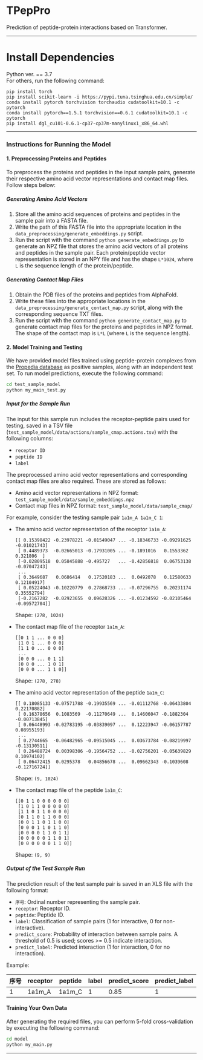 # TPepPro
Prediction of peptide-protein interactions based on Transformer.
***
# Install Dependencies
Python ver. == 3.7  
For others, run the following command:   
```
pip install torch
pip install scikit-learn -i https://pypi.tuna.tsinghua.edu.cn/simple/
conda install pytorch torchvision torchaudio cudatoolkit=10.1 -c pytorch
conda install pytorch==1.5.1 torchvision==0.6.1 cudatoolkit=10.1 -c pytorch
pip install dgl_cu101-0.6.1-cp37-cp37m-manylinux1_x86_64.whl 

```
***
### Instructions for Running the Model

#### 1. Preprocessing Proteins and Peptides

To preprocess the proteins and peptides in the input sample pairs, generate their respective amino acid vector representations and contact map files. Follow steps below:

##### Generating Amino Acid Vectors

1. Store all the amino acid sequences of proteins and peptides in the sample pair into a FASTA file.
2. Write the path of this FASTA file into the appropriate location in the `data_preprocessing/generate_embeddings.py` script.
3. Run the script with the command `python generate_embeddings.py` to generate an NPZ file that stores the amino acid vectors of all proteins and peptides in the sample pair. Each protein/peptide vector representation is stored in an NPY file and has the shape `L*1024`, where `L` is the sequence length of the protein/peptide.

##### Generating Contact Map Files

1. Obtain the PDB files of the proteins and peptides from AlphaFold.
2. Write these files into the appropriate locations in the `data_preprocessing/generate_contact_map.py` script, along with the corresponding sequence TXT files.
3. Run the script with the command `python generate_contact_map.py` to generate contact map files for the proteins and peptides in NPZ format. The shape of the contact map is `L*L` (where `L` is the sequence length).

#### 2. Model Training and Testing

We have provided model files trained using peptide-protein complexes from the [Propedia database](http://bioinfo.dcc.ufmg.br/propedia2/index.php/download) as positive samples, along with an independent test set. To run model predictions, execute the following command:

```sh
cd test_sample_model
python my_main_test.py
```

##### Input for the Sample Run

The input for this sample run includes the receptor-peptide pairs used for testing, saved in a TSV file (`test_sample_model/data/actions/sample_cmap.actions.tsv`) with the following columns:

- `receptor ID`
- `peptide ID`
- `label`

The preprocessed amino acid vector representations and corresponding contact map files are also required. These are stored as follows:

- Amino acid vector representations in NPZ format: `test_sample_model/data/sample_embeddings.npz`
- Contact map files in NPZ format: `test_sample_model/data/sample_cmap/`

For example, consider the testing sample pair `1a1m_A 1a1m_C 1`:

- The amino acid vector representation of the receptor `1a1m_A`:
  ```plaintext
  [[ 0.15398422 -0.23978221 -0.01549047 ... -0.18346733 -0.09291625 -0.01021743]
   [ 0.4489373  -0.02665013 -0.17931005 ... -0.1891016   0.1553362   0.321806  ]
   [-0.02809518  0.05845888 -0.495727   ... -0.42856818  0.06753138 -0.07047243]
   ...
   [ 0.3649687   0.0686414   0.17520183 ...  0.0492078   0.12580633  0.12104917]
   [ 0.05224043 -0.10220779  0.27868733 ... -0.07296755  0.20231174  0.35552794]
   [-0.2167282  -0.02923655  0.09628326 ... -0.01234592 -0.02105464 -0.09572704]]
  ```
  Shape: `(278, 1024)`

- The contact map file of the receptor `1a1m_A`:
  ```plaintext
  [[0 1 1 ... 0 0 0]
   [1 0 1 ... 0 0 0]
   [1 1 0 ... 0 0 0]
   ...
   [0 0 0 ... 0 1 1]
   [0 0 0 ... 1 0 1]
   [0 0 0 ... 1 1 0]]
  ```
  Shape: `(278, 278)`

- The amino acid vector representation of the peptide `1a1m_C`:
  ```plaintext
  [[ 0.18085133 -0.07571788 -0.19935569 ... -0.01112768 -0.06433804  0.22170882]
   [ 0.16378656  0.1083569  -0.11270649 ...  0.14606047 -0.1882304  -0.00713845]
   [ 0.06448993 -0.02783195 -0.03839097 ...  0.12223947 -0.06157787  0.08955193]
   ...
   [ 0.2744665  -0.06482965 -0.09515045 ...  0.03673784 -0.08219997 -0.13130511]
   [ 0.26488724  0.00398306 -0.19564752 ... -0.02756201 -0.05639829  0.10974102]
   [ 0.06472415  0.0295378   0.04856678 ...  0.09662343 -0.1039608  -0.12716724]]
  ```
  Shape: `(9, 1024)`

- The contact map file of the peptide `1a1m_C`:
  ```plaintext
  [[0 1 1 0 0 0 0 0 0]
   [1 0 1 1 0 0 0 0 0]
   [1 1 0 1 1 0 0 0 0]
   [0 1 1 0 1 1 0 0 0]
   [0 0 1 1 0 1 1 0 0]
   [0 0 0 1 1 0 1 1 0]
   [0 0 0 0 1 1 0 1 1]
   [0 0 0 0 0 1 1 0 1]
   [0 0 0 0 0 0 1 1 0]]
  ```
  Shape: `(9, 9)`

##### Output of the Test Sample Run

The prediction result of the test sample pair is saved in an XLS file with the following format:

- `序号`: Ordinal number representing the sample pair.
- `receptor`: Receptor ID.
- `peptide`: Peptide ID.
- `label`: Classification of sample pairs (1 for interactive, 0 for non-interactive).
- `predict_score`: Probability of interaction between sample pairs. A threshold of 0.5 is used; scores >= 0.5 indicate interaction.
- `predict_label`: Predicted interaction (1 for interaction, 0 for no interaction).

Example:

| 序号 | receptor | peptide | label | predict_score | predict_label |
|----|-----------|---------|------|---------------|---------------|
| 1  | 1a1m_A    | 1a1m_C  | 1    | 0.85          | 1             |

#### Training Your Own Data

After generating the required files, you can perform 5-fold cross-validation by executing the following command:

```sh
cd model
python my_main.py
```

---

